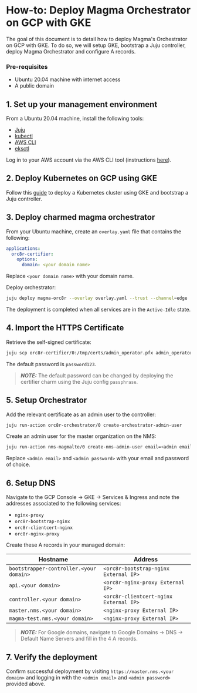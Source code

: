 
# How-to: Deploy Magma Orchestrator on GCP with GKE

The goal of this document is to detail how to deploy Magma's Orchestrator on GCP with GKE. To do so,
we will setup GKE, bootstrap a Juju controller, deploy Magma Orchestrator and configure A
records.

### Pre-requisites
- Ubuntu 20.04 machine with internet access
- A public domain

## 1. Set up your management environment

From a Ubuntu 20.04 machine, install the following tools:
- [Juju](https://juju.is/docs/olm/installing-juju)
- [kubectl](https://kubernetes.io/docs/tasks/tools/install-kubectl-linux/)
- [AWS CLI](https://docs.aws.amazon.com/cli/latest/userguide/getting-started-install.html)
- [eksctl](https://docs.aws.amazon.com/eks/latest/userguide/eksctl.html)

Log in to your AWS account via the AWS CLI tool (instructions 
[here](https://docs.aws.amazon.com/cli/latest/userguide/getting-started-quickstart.html)).


## 2. Deploy Kubernetes on GCP using GKE

Follow this [guide](https://juju.is/docs/olm/google-kubernetes-engine-(gke)) to deploy a 
Kubernetes cluster using GKE and bootstrap a Juju controller.

## 3. Deploy charmed magma orchestrator

From your Ubuntu machine, create an `overlay.yaml` file that contains the following:

```yaml
applications:
  orc8r-certifier:
    options:
      domain: <your domain name>
```
Replace `<your domain name>` with your domain name.

Deploy orchestrator:

```bash
juju deploy magma-orc8r --overlay overlay.yaml --trust --channel=edge
```

The deployment is completed when all services are in the `Active-Idle` state.

## 4. Import the HTTPS Certificate
Retrieve the self-signed certificate:

```bash
juju scp orc8r-certifier/0:/tmp/certs/admin_operator.pfx admin_operator.pfx
```

The default password is `password123`.


> **_NOTE:_**  The default password can be changed by deploying the certifier charm using 
the Juju config `passphrase`.

## 5. Setup Orchestrator

Add the relevant certificate as an admin user to the controller:

```bash
juju run-action orc8r-orchestrator/0 create-orchestrator-admin-user
```

Create an admin user for the master organization on the NMS:

```bash
juju run-action nms-magmalte/0 create-nms-admin-user email=<admin email> password=<admin password>
```

Replace `<admin email>` and `<admin password>` with your email and password of choice.

## 6. Setup DNS

Navigate to the GCP Console -> GKE -> Services & Ingress and note the addresses associated to the
following services:
- `nginx-proxy`
- `orc8r-bootstrap-nginx`
- `orc8r-clientcert-nginx`
- `orc8r-nginx-proxy`


Create these A records in your managed domain:

| Hostname                                | Address                                |
|-----------------------------------------|----------------------------------------|
| `bootstrapper-controller.<your domain>` | `<orc8r-bootstrap-nginx External IP>`  |
| `api.<your domain>`                     | `<orc8r-nginx-proxy External IP>`      |
| `controller.<your domain>`              | `<orc8r-clientcert-nginx External IP>` |
| `master.nms.<your domain>`              | `<nginx-proxy External IP>`            |
| `magma-test.nms.<your domain>`          | `<nginx-proxy External IP>`            |


> **_NOTE:_**  For Google domains, navigate to Google Domains -> DNS -> Default Name Servers and 
> fill in the 4 A records.

## 7. Verify the deployment

Confirm successful deployment by visiting `https://master.nms.<your domain>` and logging in 
with the `<admin email>` and `<admin password>` provided above.
